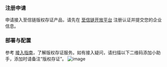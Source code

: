 

### 注册申请
申请接入至信链版权存证产品，请先在 [至信链开放平台](https://open.zxinchain.com/register?from=portal) 注册认证并提交您的企业信息。

### 部署与配置
参考 [接入指南](https://www.zxinchain.com/accessDocuments/)，了解版权存证服务。如有接入疑问，请扫描以下二维码添加小助手，添加时请备注“版权存证”。
![image](https://user-images.githubusercontent.com/93298732/139182380-7589fc23-5891-47da-9516-e78d0ee0add3.png)


